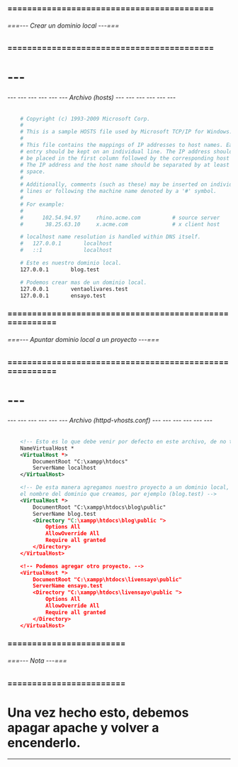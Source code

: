 ### ========================================== ###
###### ===--- Crear un dominio local ---=== ######
### ========================================== ###

<!-- Para esto lo primero que debemos hacer es abrir nuestro (blog de notas) como (administrador), 
una vez hecho eso colocamos la siguiente ruta:  -->

#	--- [](C:\Windows\System32\drivers\etc)

###### --- --- --- --- --- --- Archivo (hosts) --- --- --- --- --- --- ######

```sh
	# Copyright (c) 1993-2009 Microsoft Corp.
	#
	# This is a sample HOSTS file used by Microsoft TCP/IP for Windows.
	#
	# This file contains the mappings of IP addresses to host names. Each
	# entry should be kept on an individual line. The IP address should
	# be placed in the first column followed by the corresponding host name.
	# The IP address and the host name should be separated by at least one
	# space.
	#
	# Additionally, comments (such as these) may be inserted on individual
	# lines or following the machine name denoted by a '#' symbol.
	#
	# For example:
	#
	#      102.54.94.97     rhino.acme.com          # source server
	#       38.25.63.10     x.acme.com              # x client host

	# localhost name resolution is handled within DNS itself.
	#	127.0.0.1       localhost
	#	::1             localhost

	# Este es nuestro dominio local.
	127.0.0.1       blog.test

	# Podemos crear mas de un dominio local.
	127.0.0.1       ventaolivares.test
	127.0.0.1		ensayo.test
```

### ======================================================= ###
###### ===--- Apuntar dominio local a un proyecto ---=== ######
### ======================================================= ###

<!-- Para apuntar nuestro dominio a un proyecto local, debemos indicarle cuales son los archivos que va a abrir 
cuando accedamos a dicho dominio. -->

<!-- Accedemos a la siguiente (URL). -->

#	--- [](C:\xampp\apache\conf\extra)

###### --- --- --- --- --- --- Archivo (httpd-vhosts.conf) --- --- --- --- --- --- ######

```xml
	<!-- Esto es lo que debe venir por defecto en este archivo, de no tenerlo lo agregamos. -->
	NameVirtualHost *
	<VirtualHost *>
		DocumentRoot "C:\xampp\htdocs"
		ServerName localhost
	</VirtualHost>
```

```xml
	<!-- De esta manera agregamos nuestro proyecto a un dominio local, colocando 
	el nombre del dominio que creamos, por ejemplo (blog.test) -->
	<VirtualHost *>
		DocumentRoot "C:\xampp\htdocs\blog\public"
		ServerName blog.test
		<Directory "C:\xampp\htdocs\blog\public ">
			Options All
			AllowOverride All
			Require all granted
		</Directory>
	</VirtualHost>

	<!-- Podemos agregar otro proyecto. -->
	<VirtualHost *>
		DocumentRoot "C:\xampp\htdocs\livensayo\public"
		ServerName ensayo.test
		<Directory "C:\xampp\htdocs\livensayo\public ">
			Options All
			AllowOverride All
			Require all granted
		</Directory>
	</VirtualHost>
```

### ======================== ###
###### ===--- Nota ---=== ######
### ======================== ###

# Una vez hecho esto, debemos apagar apache y volver a encenderlo. 
--------------------------------------------------------------------